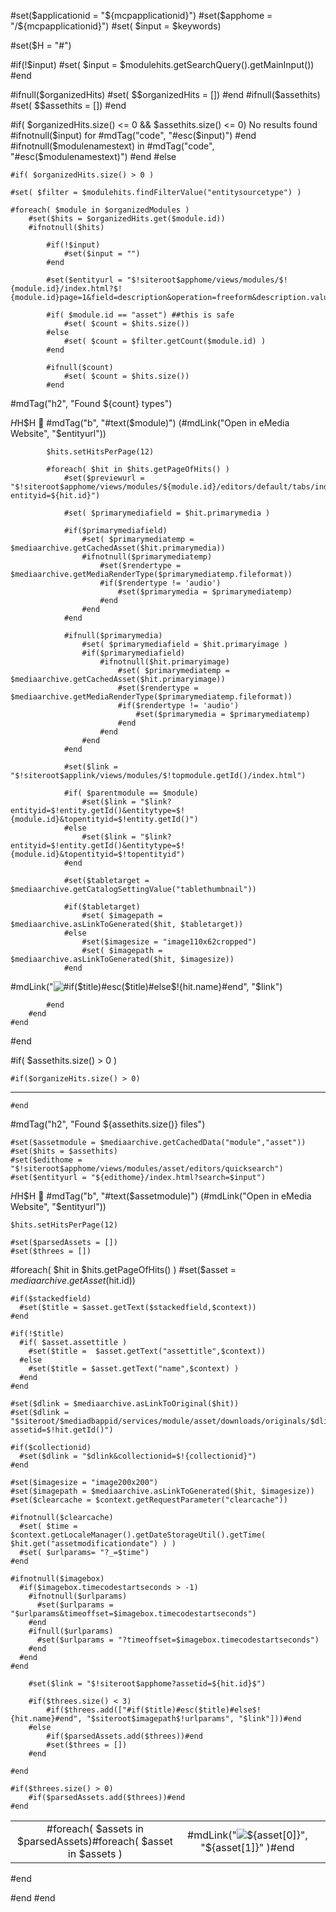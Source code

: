 #set($applicationid = "${mcpapplicationid}")
#set($apphome = "/${mcpapplicationid}")
#set( $input = $keywords)

#set($H = "#")

#if(!$input)
	#set( $input = $modulehits.getSearchQuery().getMainInput())
#end

#ifnull($organizedHits)
	#set( $$organizedHits = [])
#end
#ifnull($assethits)
	#set( $$assethits = [])
#end

#if( $organizedHits.size() <= 0 && $assethits.size() <= 0)
No results found #ifnotnull($input) for #mdTag("code", "#esc($input)") #end #ifnotnull($modulenamestext) in #mdTag("code", "#esc($modulenamestext)") #end
#else

	#if( $organizedHits.size() > 0 )

	#set( $filter = $modulehits.findFilterValue("entitysourcetype") )

	#foreach( $module in $organizedModules )
		#set($hits = $organizedHits.get($module.id))
		#ifnotnull($hits)

			#if(!$input)
				#set($input = "")
			#end

			#set($entityurl = "$!siteroot$apphome/views/modules/$!{module.id}/index.html?$!{module.id}page=1&field=description&operation=freeform&description.value=$input")

			#if( $module.id == "asset") ##this is safe
				#set( $count = $hits.size())
			#else
				#set( $count = $filter.getCount($module.id) )
			#end

			#ifnull($count)
				#set( $count = $hits.size())
			#end

#mdTag("h2", "Found ${count} types")

$H$H$H 📁 #mdTag("b", "#text($module)")    (#mdLink("Open in eMedia Website", "$entityurl"))

			$hits.setHitsPerPage(12)

			#foreach( $hit in $hits.getPageOfHits() )
				#set($previewurl = "$!siteroot$apphome/views/modules/${module.id}/editors/default/tabs/index.html?entityid=${hit.id}")

				#set( $primarymediafield = $hit.primarymedia )

				#if($primarymediafield)
					#set( $primarymediatemp = $mediaarchive.getCachedAsset($hit.primarymedia))
					#ifnotnull($primarymediatemp)
						#set($rendertype = $mediaarchive.getMediaRenderType($primarymediatemp.fileformat))
						#if($rendertype != 'audio')
							#set($primarymedia = $primarymediatemp)
						#end
					#end
				#end

				#ifnull($primarymedia)
					#set( $primarymediafield = $hit.primaryimage )
					#if($primarymediafield)
						#ifnotnull($hit.primaryimage)
							#set( $primarymediatemp = $mediaarchive.getCachedAsset($hit.primaryimage))
							#set($rendertype = $mediaarchive.getMediaRenderType($primarymediatemp.fileformat))
							#if($rendertype != 'audio')
								#set($primarymedia = $primarymediatemp)
							#end
						#end
					#end
				#end

				#set($link = "$!siteroot$applink/views/modules/$!topmodule.getId()/index.html")

				#if( $parentmodule == $module)
					#set($link = "$link?entityid=$!entity.getId()&entitytype=$!{module.id}&topentityid=$!entity.getId()")
				#else
					#set($link = "$link?entityid=$!entity.getId()&entitytype=$!{module.id}&topentityid=$!topentityid")
				#end

				#set($tabletarget = $mediaarchive.getCatalogSettingValue("tablethumbnail"))

				#if($tabletarget)
					#set( $imagepath = $mediaarchive.asLinkToGenerated($hit, $tabletarget))
				#else
					#set($imagesize = "image110x62cropped")
					#set( $imagepath = $mediaarchive.asLinkToGenerated($hit, $imagesize))
				#end

#mdLink("<img alt='#if($title)#esc($title)#else$!{hit.name}#end' src='$siteroot$imagepath'>", "$link")

			#end
		#end
	#end
#end

#if( $assethits.size() > 0 )

	#if($organizeHits.size() > 0)
---
	#end

#mdTag("h2", "Found ${assethits.size()} files")

	#set($assetmodule = $mediaarchive.getCachedData("module","asset"))
	#set($hits = $assethits)
	#set($edithome = "$!siteroot$apphome/views/modules/asset/editors/quicksearch")
	#set($entityurl = "${edithome}/index.html?search=$input")

$H$H$H 📄 #mdTag("b", "#text($assetmodule)")    (#mdLink("Open in eMedia Website", "$entityurl"))

	$hits.setHitsPerPage(12)

	#set($parsedAssets = [])
	#set($threes = [])

  #foreach( $hit in $hits.getPageOfHits()  )
    #set($asset = $mediaarchive.getAsset($hit.id))

    #if($stackedfield)
      #set($title = $asset.getText($stackedfield,$context))
    #end

    #if(!$title)
      #if( $asset.assettitle )
        #set($title =  $asset.getText("assettitle",$context))
      #else
        #set($title = $asset.getText("name",$context) )
      #end
    #end

    #set($dlink = $mediaarchive.asLinkToOriginal($hit))
    #set($dlink = "$siteroot/$mediadbappid/services/module/asset/downloads/originals/$dlink?assetid=$!hit.getId()")

    #if($collectionid)
      #set($dlink = "$dlink&collectionid=$!{collectionid}")
    #end

    #set($imagesize = "image200x200")
    #set($imagepath = $mediaarchive.asLinkToGenerated($hit, $imagesize))
    #set($clearcache = $context.getRequestParameter("clearcache"))

    #ifnotnull($clearcache)
      #set( $time = $context.getLocaleManager().getDateStorageUtil().getTime( $hit.get("assetmodificationdate") ) )
      #set( $urlparams= "?_=$time")
    #end

    #ifnotnull($imagebox)
      #if($imagebox.timecodestartseconds > -1)
        #ifnotnull($urlparams)
          #set($urlparams = "$urlparams&timeoffset=$imagebox.timecodestartseconds")
        #end
        #ifnull($urlparams)
          #set($urlparams = "?timeoffset=$imagebox.timecodestartseconds")
        #end
      #end
    #end

		#set($link = "$!siteroot$apphome?assetid=${hit.id}$")

		#if($threes.size() < 3)
			#if($threes.add(["#if($title)#esc($title)#else$!{hit.name}#end", "$siteroot$imagepath$!urlparams", "$link"]))#end
		#else
			#if($parsedAssets.add($threes))#end
			#set($threes = [])
		#end

	#end

	#if($threes.size() > 0)
		#if($parsedAssets.add($threes))#end
	#end

| | | |
|:-------------------------:|:-------------------------:|:-------------------------:|
#foreach( $assets in $parsedAssets)#foreach( $asset in $assets )|#mdLink("<img alt='${asset[0]}' src='${asset[1]}'>", "${asset[1]}" )#end|
#end

#end
#end
